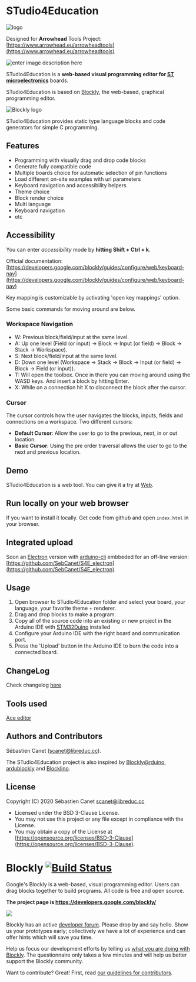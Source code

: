 # STudio4Education
![logo](https://raw.githubusercontent.com/SebCanet/Studio4Education/gh-pages/S4E/media/STMicroelectronics_normal.png)

Designed for **Arrowhead** Tools Project: [https://www.arrowhead.eu/arrowheadtools](https://www.arrowhead.eu/arrowheadtools)

![enter image description here](https://raw.githubusercontent.com/SebCanet/Studio4Education/gh-pages/S4E/media/arrowhead_tools.jpg)


STudio4Education is a **web-based visual programming editor for [ST microelectronics](https://www.st.com)** boards.

STudio4Education is based on [Blockly](https://developers.google.com/blockly/), the web-based, graphical programming editor.

![Blockly logo](https://raw.githubusercontent.com/SebCanet/Studio4Education/gh-pages/S4E/media/logo_built_on.png)

STudio4Education provides static type language blocks and code generators for simple C programming.


## Features

* Programming with visually drag and drop code blocks
* Generate fully compatible code
* Multiple boards choice for automatic selection of pin functions
* Load different on-site examples with url parameters
* Keyboard navigation and accessibility helpers
* Theme choice
* Block render choice
* Multi language
* Keyboard navigation
* etc

## Accessibility

You can enter _accessibility_ mode by **hitting Shift + Ctrl + k**.

Official documentation: [https://developers.google.com/blockly/guides/configure/web/keyboard-nav](https://developers.google.com/blockly/guides/configure/web/keyboard-nav)

Key mapping is customizable by activating 'open key mappings' option.

Some basic commands for moving around are below.  


### Workspace Navigation

-   W: Previous block/field/input at the same level.
-   A: Up one level (Field (or input) -> Block -> Input (or field) -> Block -> Stack -> Workspace).
-   S: Next block/field/input at the same level.
-   D: Down one level (Workspace -> Stack -> Block -> Input (or field) -> Block -> Field (or input)).
-   T: Will open the toolbox. Once in there you can moving around using the WASD keys. And insert a block by hitting Enter.
-   X: While on a connection hit X to disconnect the block after the cursor.

### Cursor 
The cursor controls how the user navigates the blocks, inputs, fields and connections on a workspace. Two different cursors:  

-   **Default Cursor**: Allow the user to go to the previous, next, in or out location.
-   **Basic Cursor**: Using the pre order traversal allows the user to go to the next and previous location.


## Demo

STudio4Education is a web tool. You can give it a try at [Web](http://sebcanet.github.io/Studio4Education/).

## Run locally on your web browser

If you want to install it locally. Get code from github and open `index.html` in your browser.

## Integrated upload

Soon an [Electron](https://www.electronjs.org/) version with [arduino-cli](https://github.com/arduino/arduino-cli) embbeded for an off-line version: [https://github.com/SebCanet/S4E_electron](https://github.com/SebCanet/S4E_electron)

## Usage

1. Open browser to STudio4Education folder and select your board, your language, your favorite theme + renderer.
2. Drag and drop blocks to make a program.
3. Copy all of the source code into an existing or new project in the Arduino IDE with [STM32Duino](https://github.com/stm32duino/Arduino_Core_STM32) installed
4. Configure your Arduino IDE with the right board and communication port.
5. Press the 'Upload' button in the Arduino IDE to burn the code into a connected board.

## ChangeLog

Check changelog [here](https://github.com/SebCanet/Studio4Education/blob/gh-pages/CHANGELOG.txt)

## Tools used

[Ace editor](https://ace.c9.io)


## Authors and Contributors

Sébastien Canet ([scanet@libreduc.cc](scanet@libreduc.cc)).

The STudio4Education project is also inspired by [Blockly@rduino](https://github.com/technologiescollege/Blockly-at-rduino), [ardublockly](https://github.com/carlosperate/ardublockly) and [Blocklino](https://github.com/fontainejp/blocklino).


## License

Copyright (C) 2020 Sébastien Canet scanet@libreduc.cc
-   Licensed under the BSD 3-Clause License.
-   You may not use this project or any file except in compliance with the License.
-   You may obtain a copy of the License at [https://opensource.org/licenses/BSD-3-Clause](https://opensource.org/licenses/BSD-3-Clause).

# Blockly [![Build Status]( https://travis-ci.org/google/blockly.svg?branch=master)](https://travis-ci.org/google/blockly)


Google's Blockly is a web-based, visual programming editor.  Users can drag blocks together to build programs.  All code is free and open source.

**The project page is https://developers.google.com/blockly/**

![](https://developers.google.com/blockly/images/sample.png)

Blockly has an active [developer forum](https://groups.google.com/forum/#!forum/blockly). Please drop by and say hello. Show us your prototypes early; collectively we have a lot of experience and can offer hints which will save you time.

Help us focus our development efforts by telling us [what you are doing with Blockly](https://developers.google.com/blockly/registration). The questionnaire only takes
a few minutes and will help us better support the Blockly community.

Want to contribute? Great! First, read [our guidelines for contributors](https://developers.google.com/blockly/guides/modify/contributing).
